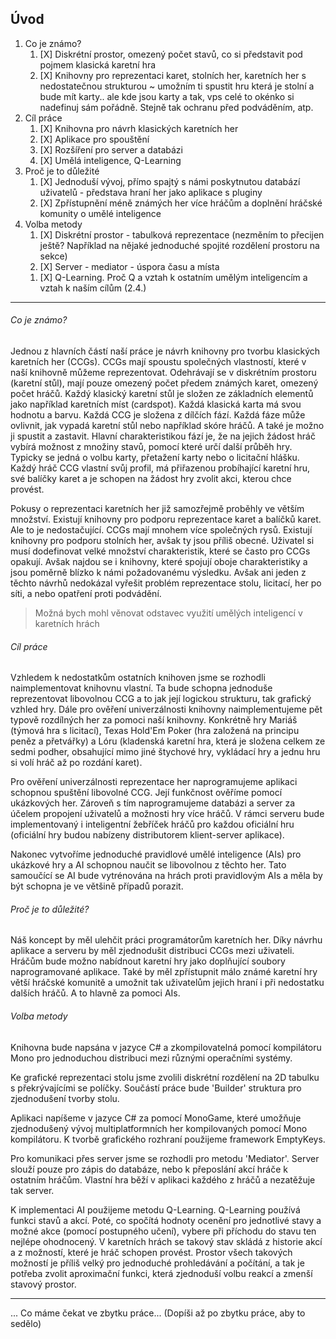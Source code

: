 ## Úvod
1. Co je známo?
    1. [X] Diskrétní prostor, omezený počet stavů, co si představit pod pojmem klasická karetní hra
    1. [X] Knihovny pro reprezentaci karet, stolních her, karetních her s nedostatečnou strukturou ~ umožním ti spustit hru která je stolní a bude mít karty.. ale kde jsou karty a tak, vps celé to okénko si nadefinuj sám pořádně. Stejně tak ochranu před podváděním, atp.
1. Cíl práce
    1. [X] Knihovna pro návrh klasických karetních her
    1. [X] Aplikace pro spouštění
    1. [X] Rozšíření pro server a databázi
    1. [X] Umělá inteligence, Q-Learning
1. Proč je to důležité
    1. [X] Jednoduší vývoj, přímo spajtý s námi poskytnutou databází uživatelů - představa hraní her jako aplikace s pluginy
    1. [X] Zpřístupnění méně známých her více hráčům a doplnění hráčské komunity o umělé inteligence
1. Volba metody
    1. [X] Diskrétní prostor - tabulková reprezentace (nezměním to přecijen ještě? Například na nějaké jednoduché spojité rozdělení prostoru na sekce)
    1. [X] Server - mediator - úspora času a místa
    <!--1. [X] Nebezpečí hrozí u:
        1. Tahů umělé inteligence, kterou asi nebudu pouštět na všech strojích (možná kontrola, pokud budu mít 2 stejně silné stroje a pustím stejný seed) - uživatel by jí mohl upravit, aby hrála tak, jak se mu hodí
        1. Nahlížení do karet, pokud uživatel napíše vlastního klienta-->
    1. [X] Q-Learning. Proč Q a vztah k ostatním umělým inteligencím a vztah k naším cílům (2.4.)

___
###### Co je známo?
Jednou z hlavních částí naší práce je návrh knihovny pro tvorbu klasických karetních her (CCGs). CCGs mají spoustu společných vlastností, které v naší knihovně můžeme reprezentovat. Odehrávají se v diskrétním prostoru (karetní stůl), mají pouze omezený počet předem známých karet, omezený počet hráčů. Každý klasický karetní stůl je složen ze základních elementů jako například karetních míst (cardspot). Každá klasická karta má svou hodnotu a barvu. Každá CCG je složena z dílčích fází. Každá fáze může ovlivnit, jak vypadá karetní stůl nebo například skóre hráčů. A také je možno ji spustit a zastavit. Hlavní charakteristikou fází je, že na jejich žádost hráč vybírá možnost z množiny stavů, pomocí které určí další průběh hry. Typicky se jedná o volbu karty, přetažení karty nebo o licitační hlášku. Každý hráč CCG vlastní svůj profil, má přiřazenou probíhající karetní hru, své balíčky karet a je schopen na žádost hry zvolit akci, kterou chce provést.

Pokusy o reprezentaci karetních her již samozřejmě proběhly ve větším množství. Existují knihovny pro podporu reprezentace karet a balíčků karet. Ale to je nedostačující. CCGs mají mnohem více společných rysů. Existují knihovny pro podporu stolních her, avšak ty jsou příliš obecné. Uživatel si musí dodefinovat velké množství charakteristik, které se často pro CCGs opakují. Avšak najdou se i knihovny, které spojují oboje charakteristiky a jsou poměrně blízko k námi požadovanému výsledku. Avšak ani jeden z těchto návrhů nedokázal vyřešit problém reprezentace stolu, licitací, her po síti, a nebo opatření proti podvádění.

> Možná bych mohl věnovat odstavec využití umělých inteligencí v karetních hrách

###### Cíl práce
Vzhledem k nedostatkům ostatních knihoven jsme se rozhodli naimplementovat knihovnu vlastní. Ta bude schopna jednoduše reprezentovat libovolnou CCG a to jak její logickou strukturu, tak grafický vzhled hry. Dále pro ověření univerzálnosti knihovny naimplementujeme pět typově rozdílných her za pomoci naší knihovny. Konkrétně hry Mariáš (týmová hra s licitací), Texas Hold'Em Poker (hra založená na principu peněz a přetvářky) a Lóru (kladenská karetní hra, která je složena celkem ze sedmi podher, obsahující mimo jiné štychové hry, vykládací hry a jednu hru si volí hráč až po rozdání karet).

Pro ověření univerzálnosti reprezentace her naprogramujeme aplikaci schopnou spuštění libovolné CCG. Její funkčnost ověříme pomocí ukázkových her. Zároveň s tím naprogramujeme databázi a server za účelem propojení uživatelů a možnosti hry více hráčů. V rámci serveru bude implementovaný i inteligentní žebříček hráčů pro každou oficiální hru (oficiální hry budou nabízeny distributorem klient-server aplikace).

Nakonec vytvoříme jednoduché pravidlové umělé inteligence (AIs) pro ukázkové hry a AI schopnou naučit se libovolnou z těchto her. Tato samoučící se AI bude vytrénována na hrách proti pravidlovým AIs a měla by být schopna je ve většině případů porazit.

###### Proč je to důležité?
Náš koncept by měl ulehčit práci programátorům karetních her. Díky návrhu aplikace a serveru by měl zjednodušit distribuci CCGs mezi uživateli. Hráčům bude možno nabídnout karetní hry jako doplňující soubory naprogramované aplikace. Také by měl zpřístupnit málo známé karetní hry větší hráčské komunitě a umožnit tak uživatelům jejich hraní i při nedostatku dalších hráčů. A to hlavně za pomoci AIs.

###### Volba metody
Knihovna bude napsána v jazyce C# a zkompilovatelná pomocí kompilátoru Mono pro jednoduchou distribuci mezi různými operačními systémy.

Ke grafické reprezentaci stolu jsme zvolili diskrétní rozdělení na 2D tabulku s překrývajícími se políčky. Součástí práce bude 'Builder' struktura pro zjednodušení tvorby stolu.

Aplikaci napíšeme v jazyce C# za pomocí MonoGame, které umožňuje zjednodušený vývoj multiplatformních her kompilovaných pomocí Mono kompilátoru. K tvorbě grafického rozhraní použijeme framework EmptyKeys.

Pro komunikaci přes server jsme se rozhodli pro metodu 'Mediator'. Server slouží pouze pro zápis do databáze, nebo k přeposlání akcí hráče k ostatním hráčům. Vlastní hra běží v aplikaci každého z hráčů a nezatěžuje tak server.

K implementaci AI použijeme metodu Q-Learning. Q-Learning používá funkci stavů a akcí. Poté, co spočítá hodnoty ocenění pro jednotlivé stavy a možné akce (pomocí postupného učení), vybere při příchodu do stavu ten nejlépe ohodnocený. V karetních hrách se takový stav skládá z historie akcí a z možností, které je hráč schopen provést. Prostor všech takových možností je příliš velký pro jednoduché prohledávání a počítání, a tak je potřeba zvolit aproximační funkci, která zjednoduší volbu reakcí a zmenší stavový prostor.

____
... Co máme čekat ve zbytku práce... (Dopíši až po zbytku práce, aby to sedělo)
